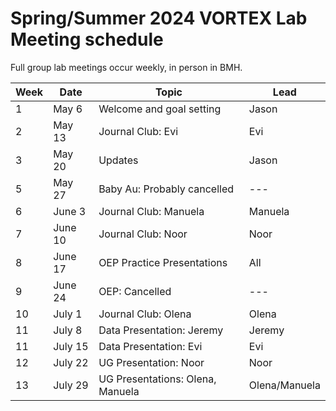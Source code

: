 # Spring/Summer 2024 VORTEX Lab Meeting schedule

Full group lab meetings occur weekly, in person in BMH.

| Week | Date | Topic | Lead |
| ---- | ---- | ---- | ---- |
| 1 | May 6 | Welcome and goal setting | Jason |
| 2 | May 13 | Journal Club: Evi  | Evi |
| 3 | May 20 | Updates | Jason |
| 5 | May 27 | Baby Au: Probably cancelled | --- |
| 6 | June 3 | Journal Club: Manuela | Manuela |
| 7 | June 10 | Journal Club: Noor | Noor |
| 8 | June 17 | OEP Practice Presentations | All |
| 9 | June 24 | OEP: Cancelled | --- |
| 10 | July 1 | Journal Club: Olena | Olena |
| 11 | July 8 | Data Presentation: Jeremy | Jeremy |
| 11 | July 15 | Data Presentation: Evi | Evi |
| 12 | July 22 | UG Presentation: Noor | Noor |
| 13 | July 29 | UG Presentations: Olena, Manuela | Olena/Manuela |
